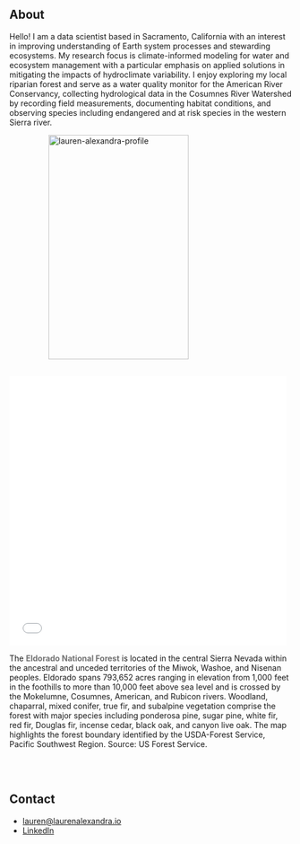## About

Hello! I am a data scientist based in Sacramento, California with an interest in improving understanding of Earth system processes and stewarding ecosystems. My research focus is climate-informed modeling for water and ecosystem management with a particular emphasis on applied solutions in mitigating the impacts of hydroclimate variability. I enjoy exploring my local riparian forest and serve as a water quality monitor for the American River Conservancy, collecting hydrological data in the Cosumnes River Watershed by recording field measurements, documenting habitat conditions, and observing species including endangered and at risk species in the western Sierra river.

<div style="margin-bottom: 30px; margin-left: 70px;">
  <img width="250" height="400" alt="lauren-alexandra-profile" src="https://github.com/user-attachments/assets/573f8477-f323-444a-95d8-a184bdec31ab">
</div>
<embed type="text/html" src="eldorado_forest.html" width="495" height="480">
<br>
<p>
The <a href="https://www.fs.usda.gov/eldorado" target="_blank" style="text-decoration-line: none; color: #727272; font-weight: bold;">Eldorado National Forest</a> is located in the central Sierra Nevada within the ancestral and unceded territories of the Miwok, Washoe, and Nisenan peoples. Eldorado spans 793,652 acres ranging in elevation from 1,000 feet in the foothills to more than 10,000 feet above sea level and is crossed by the Mokelumne, Cosumnes, American, and Rubicon rivers. Woodland, chaparral, mixed conifer, true fir, and subalpine vegetation comprise the forest with major species including ponderosa pine, sugar pine, white fir, red fir, Douglas fir, incense cedar, black oak, and canyon live oak. The map highlights the forest boundary identified by the USDA-Forest Service, Pacific Southwest Region. Source: US Forest Service.
</p>
<br>
<br>

## Contact
<ul>
  <li>
    <a href="mailto: lauren@laurenalexandra.io">
      lauren@laurenalexandra.io
    </a> 
  </li>
  <li>
    <a href="https://www.linkedin.com/in/lauren-alexandra" target="_blank">
      LinkedIn
    </a>
  </li>
</ul>
